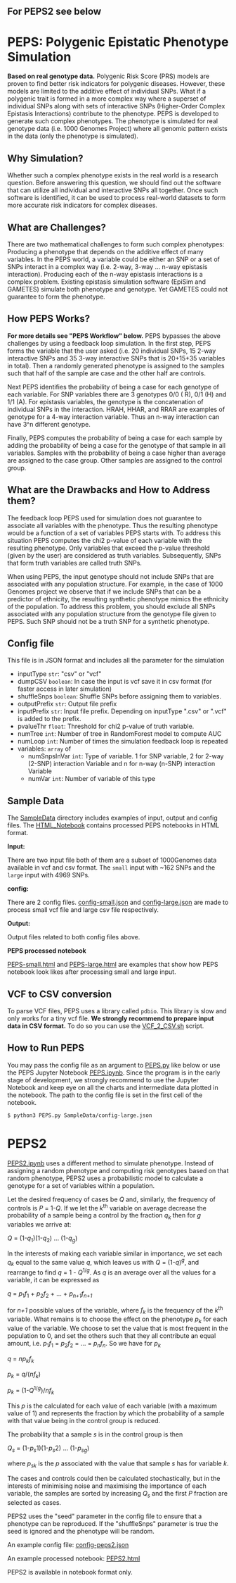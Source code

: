 ## For PEPS2 see below

# PEPS: Polygenic Epistatic Phenotype Simulation

**Based on real genotype data.**
Polygenic Risk Score (PRS) models are proven to find better risk indicators for polygenic diseases. However, these models are limited to the additive effect of individual SNPs. What if a polygenic trait is formed in a more complex way where a superset of individual SNPs along with sets of interactive SNPs (Higher-Order Complex Epistasis Interactions) contribute to the phenotype. PEPS is developed to generate such complex phenotypes. The phenotype is simulated for real genotype data (i.e. 1000 Genomes Project) where all genomic pattern exists in the data (only the phenotype is simulated).

## Why Simulation?

Whether such a complex phenotype exists in the real world is a research question. Before answering this question, we should find out the software that can utilize all individual and interactive SNPs all together. Once such software is identified, it can be used to process real-world datasets to form more accurate risk indicators for complex diseases.

## What are Challenges?

There are two mathematical challenges to form such complex phenotypes:
Producing a phenotype that depends on the additive effect of many variables. In the PEPS world, a variable could be either an SNP or a set of SNPs interact in a complex way (i.e. 2-way, 3-way ... n-way epistasis interaction).
Producing each of the n-way epistasis interactions is a complex problem. Existing epistasis simulation software (EpiSim and GAMETES) simulate both phenotype and genotype. Yet GAMETES could not guarantee to form the phenotype.

## How PEPS Works?

**For more details see "PEPS Workflow" below.**
PEPS bypasses the above challenges by using a feedback loop simulation. In the first step, PEPS forms the variable that the user asked (i.e. 20 individual SNPs, 15 2-way interactive SNPs and 35 3-way interactive SNPs that is 20+15+35 variables in total). Then a randomly generated phenotype is assigned to the samples such that half of the sample are case and the other half are controls.

Next PEPS identifies the probability of being a case for each genotype of each variable. For SNP variables there are 3 genotypes 0/0 ( R), 0/1 (H) and 1/1 (A). For epistasis variables, the genotype is the concatenation of individual SNPs in the interaction. HRAH, HHAR, and RRAR are examples of genotype for a 4-way interaction variable. Thus an n-way interaction can have 3^n different genotype.

Finally, PEPS computes the probability of being a case for each sample by adding the probability of being a case for the genotype of that sample in all variables. Samples with the probability of being a case higher than average are assigned to the case group. Other samples are assigned to the control group.

## What are the Drawbacks and How to Address them?

The feedback loop PEPS used for simulation does not guarantee to associate all variables with the phenotype. Thus the resulting phenotype would be a function of a set of variables PEPS starts with. To address this situation PEPS computes the chi2 p-value of each variable with the resulting phenotype. Only variables that exceed the p-value threshold (given by the user) are considered as truth variables. Subsequently, SNPs that form truth variables are called truth SNPs.

When using PEPS, the input genotype should not include SNPs that are associated with any population structure. For example, in the case of 1000 Genomes project we observe that if we include SNPs that can be a predictor of ethnicity, the resulting synthetic phenotype mimics the ethnicity of the population. To address this problem, you should exclude all SNPs associated with any population structure from the genotype file given to PEPS. Such SNP should not be a truth SNP for a synthetic phenotype.

## Config file

This file is in JSON format and includes all the parameter for the simulation

- inputType `str`: "csv" or "vcf"
- dumpCSV `boolean`: In case the input is vcf save it in csv format (for faster access in later simulation)
- shuffleSnps `boolean`: Shuffle SNPs before assigning them to variables.
- outputPrefix `str`: Output file prefix
- inputPrefix `str`: Input file prefix. Depending on inputType ".csv" or ".vcf" is added to the prefix.
- pvalueThr `float`: Threshold for chi2 p-value of truth variable.
- numTree `int`: Number of tree in RandomForest model to compute AUC
- numLoop `int`: Number of times the simulation feedback loop is repeated
- variables: `array` of
  - numSnpsInVar `int`: Type of variable. 1 for SNP variable, 2 for 2-way (2-SNP) interaction Variable and n for n-way (n-SNP) interaction Variable
  - numVar `int`: Number of variable of this type

## Sample Data

The [SampleData](SampleData) directory includes examples of input, output and config files. The [HTML_Notebook](HTML_Notebook) contains processed PEPS notebooks in HTML format.

**Input:**

There are two input file both of them are a subset of 1000Genomes data available in vcf and csv format. The `small` input with ~162 SNPs and the `large` input with 4969 SNPs.

**config:**

There are 2 config files. [config-small.json](SampleData/config-small.json) and [config-large.json](SampleData/config-large.json) are made to process small vcf file and large csv file respectively.

**Output:**

Output files related to both config files above.

**PEPS processed notebook**

[PEPS-small.html](HTML_Notebook/PEPS-small.html) and [PEPS-large.html](HTML_Notebook/PEPS-large.html) are examples that show how PEPS notebook look likes after processing small and large input.

## VCF to CSV conversion

To parse VCF files, PEPS uses a library called `pdbio`. This library is slow and only works for a tiny vcf file. **We strongly recommend to prepare input data in CSV format.** To do so you can use the [VCF_2_CSV.sh](VCF_2_CSV.sh) script.

## How to Run PEPS

You may pass the config file as an argument to [PEPS.py](PEPS.py) like below or use the PEPS Jupyter Notebook [PEPS.ipynb](PEPS.ipynb). Since the program is in the early stage of development, we strongly recommend to use the Jupyter Notebook and keep eye on all the charts and intermediate data plotted in the notebook. The path to the config file is set in the first cell of the notebook.

```sh
$ python3 PEPS.py SampleData/config-large.json
```

# PEPS2

[PEPS2.ipynb](PEPS2.ipynb) uses a different method to simulate phenotype.
Instead of assigning a random phenotype and computing risk genotypes based on
that random phenotype, PEPS2 uses a probabilistic model to calculate a genotype
for a set of variables within a population.

Let the desired frequency of cases be *Q* and, similarly, the
frequency of controls is *P* = 1-*Q*. If we let the
*k*<sup>th</sup> variable on average decrease the probability of a sample being a
control by the fraction *q*<sub>*k*</sub> then for *g* variables we arrive at:

*Q* = (1-*q*<sub>1</sub>)(1-*q*<sub>2</sub>) ... (1-*q*<sub>*g*</sub>)

In the interests of making each variable similar in importance, we set each
*q*<sub>*k*</sub> equal to the same value *q*, which leaves us with
*Q* = (1-*q*)<sup>*g*</sup>, and rearrange to find *q* = 1 - *Q*<sup>1/*g*</sup>.
As *q* is an average over all the values for a variable, it can be expressed as

*q* = *p*<sub>1</sub>*f*<sub>1</sub> + *p*<sub>2</sub>*f*<sub>2</sub> + ... +
*p*<sub>*n+1*</sub>*f*<sub>*n+1*</sub>

for *n+1* possible values of the variable, where *f<sub>k</sub>* is the
frequency of the *k*<sup>th</sup> variable. What remains is to choose the
effect on the phenotype *p*<sub>*k*</sub>
for each value of the variable. We choose to set the value that is most
frequent in the population to 0, and set the others such that they all
contribute an equal amount, i.e. *p*<sub>1</sub>*f*<sub>1</sub> = *p*<sub>2</sub>*f*<sub>2</sub> = ... =
*p*<sub>*n*</sub>*f*<sub>*n*</sub>. So we have for *p*<sub>*k*</sub>

*q* = *np*<sub>*k*</sub>*f*<sub>*k*</sub>

*p*<sub>*k*</sub> = *q*/(*nf<sub>k</sub>*)

*p*<sub>*k*</sub> = (1-*Q*<sup>1/*g*</sup>)/*nf<sub>k</sub>*

This *p* is the calculated for each value of each variable
(with a maximum value of 1) and represents the fraction by which the
probability of a sample with that value being in the control group is reduced.

The probability that a sample *s* is in the control group is then

*Q<sub>s</sub>* = (1-*p<sub>s*1</sub>)(1-*p<sub>s*2</sub>) ... (1-*p*<sub>*sg*</sub>)

where *p*<sub>*sk*</sub> is the *p* associated with the value that sample *s* has for variable *k*.

The cases and controls could then be calculated stochastically, but in the
interests of minimising noise and maximising the importance of each variable,
the samples are sorted by increasing *Q<sub>s</sub>* and the first *P* fraction
are selected as cases.

PEPS2 uses the "seed" parameter in the config file to ensure that a phenotype can be
reproduced. If the "shuffleSnps" parameter is true the seed is ignored and the
phenotype will be random.

An example config file: [config-peps2.json](SampleData/config-peps2.json)

An example processed notebook: [PEPS2.html](HTML_Notebook/PEPS2.html)

PEPS2 is available in notebook format only.

